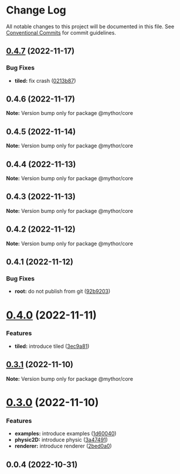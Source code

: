 # Change Log

All notable changes to this project will be documented in this file.
See [Conventional Commits](https://conventionalcommits.org) for commit guidelines.

## [0.4.7](https://github.com/desaintvincent/mythor/compare/@mythor/core@0.4.6...@mythor/core@0.4.7) (2022-11-17)

### Bug Fixes

- **tiled:** fix crash ([0213b87](https://github.com/desaintvincent/mythor/commit/0213b872d42158d89858e8d62fff1473316b3493))

## 0.4.6 (2022-11-17)

**Note:** Version bump only for package @mythor/core

## 0.4.5 (2022-11-14)

**Note:** Version bump only for package @mythor/core

## 0.4.4 (2022-11-13)

**Note:** Version bump only for package @mythor/core

## 0.4.3 (2022-11-13)

**Note:** Version bump only for package @mythor/core

## 0.4.2 (2022-11-12)

**Note:** Version bump only for package @mythor/core

## 0.4.1 (2022-11-12)

### Bug Fixes

- **root:** do not publish from git ([92b9203](https://github.com/desaintvincent/mythor/commit/92b920302e85ccf1d91dcabf2351ed5c4d92f249))

# [0.4.0](https://github.com/desaintvincent/mythor/compare/@mythor/core@0.3.1...@mythor/core@0.4.0) (2022-11-11)

### Features

- **tiled:** introduce tiled ([3ec9a81](https://github.com/desaintvincent/mythor/commit/3ec9a817c0f7a8a2c112add6a01c279e7ca3a565))

## [0.3.1](https://github.com/desaintvincent/mythor/compare/@mythor/core@0.3.0...@mythor/core@0.3.1) (2022-11-10)

**Note:** Version bump only for package @mythor/core

# [0.3.0](https://github.com/desaintvincent/mythor/compare/@mythor/core@0.0.3...@mythor/core@0.3.0) (2022-11-10)

### Features

- **examples:** introduce examples ([1d60040](https://github.com/desaintvincent/mythor/commit/1d60040d84c05ab1b7e65cc74bf74e14510b4370))
- **physic2D:** introduce physic ([3a47491](https://github.com/desaintvincent/mythor/commit/3a47491857e2e7aeeb798f1cf13f4f97903389f7))
- **renderer:** introduce renderer ([2bed0a0](https://github.com/desaintvincent/mythor/commit/2bed0a0a84108edef6291d5a3de201e284e36f4c))

## 0.0.4 (2022-10-31)
